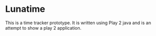 Lunatime
========

This is a time tracker prototype. It is written using Play 2 java and is an attempt to show a play 2 application. 
